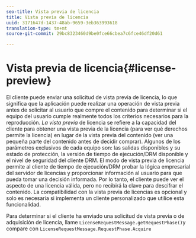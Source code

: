 ```yaml
---
seo-title: Vista previa de licencia
title: Vista previa de licencia
uuid: 3171647d-1437-48ab-9659-3eb363993618
translation-type: tm+mt
source-git-commit: 29bc8323460d9be0fce66cbea7c6fce46df20d61

---
```



# Vista previa de licencia{#license-preview}

El cliente puede enviar una solicitud de vista previa de licencia, lo que significa que la aplicación puede realizar una operación de vista previa antes de solicitar al usuario que compre el contenido para determinar si el equipo del usuario cumple realmente todos los criterios necesarios para la reproducción. *La vista previa* de licencia se refiere a la capacidad del cliente para obtener una vista previa de la licencia (para ver qué derechos permite la licencia) en lugar de la vista previa del contenido (ver una pequeña parte del contenido antes de decidir comprar). Algunos de los parámetros exclusivos de cada equipo son: las salidas disponibles y su estado de protección, la versión de tiempo de ejecución/DRM disponible y el nivel de seguridad del cliente DRM. El modo de vista previa de licencia permite al cliente de tiempo de ejecución/DRM probar la lógica empresarial del servidor de licencias y proporcionar información al usuario para que pueda tomar una decisión informada. Por lo tanto, el cliente puede ver el aspecto de una licencia válida, pero no recibirá la clave para descifrar el contenido. La compatibilidad con la vista previa de licencias es opcional y solo es necesaria si implementa un cliente personalizado que utilice esta funcionalidad.

Para determinar si el cliente ha enviado una solicitud de vista previa o de adquisición de licencia, llame `LicenseRequestMessage.getRequestPhase()`y compare con `LicenseRequestMessage.RequestPhase.Acquire`
